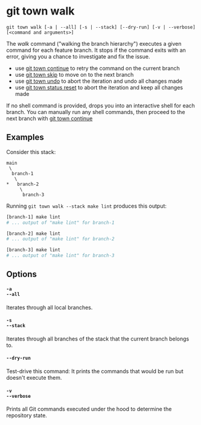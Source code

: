 # git town walk

```command-summary
git town walk [-a | --all] [-s | --stack] [--dry-run] [-v | --verbose] [<command and arguments>]
```

The _walk_ command ("walking the branch hierarchy") executes a given command for
each feature branch. It stops if the command exits with an error, giving you a
chance to investigate and fix the issue.

- use [git town continue](continue.md) to retry the command on the current
  branch
- use [git town skip](skip.md) to move on to the next branch
- use [git town undo](undo.md) to abort the iteration and undo all changes made
- use [git town status reset](status-reset.md) to abort the iteration and keep
  all changes made

If no shell command is provided, drops you into an interactive shell for each
branch. You can manually run any shell commands, then proceed to the next branch
with [git town continue](continue.md)

## Examples

Consider this stack:

```
main
 \
  branch-1
   \
*   branch-2
     \
      branch-3
```

Running `git town walk --stack make lint` produces this output:

```bash
[branch-1] make lint
# ... output of "make lint" for branch-1

[branch-2] make lint
# ... output of "make lint" for branch-2

[branch-3] make lint
# ... output of "make lint" for branch-3
```

## Options

#### `-a`<br>`--all`

Iterates through all local branches.

#### `-s`<br>`--stack`

Iterates through all branches of the stack that the current branch belongs to.

#### `--dry-run`

Test-drive this command: It prints the commands that would be run but doesn't
execute them.

#### `-v`<br>`--verbose`

Prints all Git commands executed under the hood to determine the repository
state.
